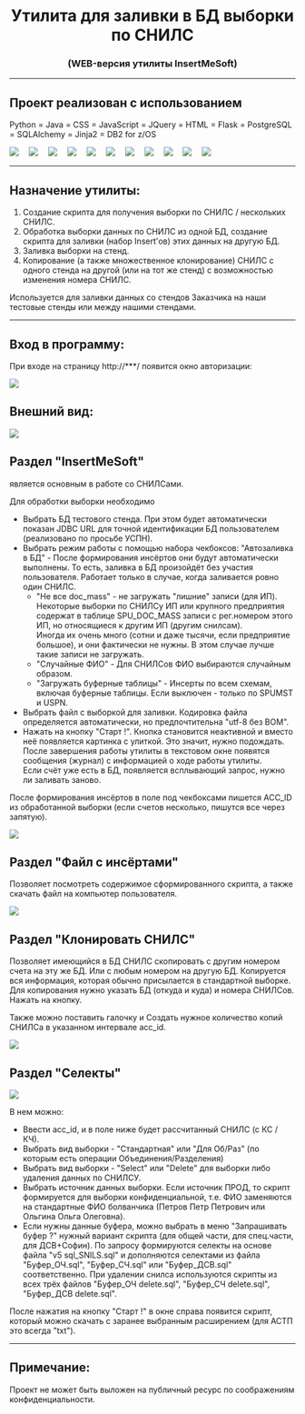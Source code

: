 <h1 align="center">Утилита для заливки в БД выборки по СНИЛС</h1>
<h3 align="center">(WEB-версия утилиты InsertMeSoft)</h3>

<hr>

## Проект реализован с использованием
Python = Java = CSS = JavaScript = JQuery = HTML = Flask = PostgreSQL = SQLAlchemy = Jinja2 = DB2 for z/OS

![](/design/icons/Python.png)&emsp;
![](/design/icons/Java.png)&emsp;
![](/design/icons/css.png)&emsp;
![](/design/icons/js.png)&emsp;
![](/design/icons/jquery.png)&emsp;
![](/design/icons/html.png)&emsp;
![](/design/icons/flask.png)&emsp;
![](/design/icons/postgresql.png)&emsp;
![](/design/icons/sqlalchemy.png)&emsp;
![ ](/design/icons/jinja.png)&emsp;
![ ](/design/icons/db2.png)

<hr>


## Назначение утилиты: 

1. Создание скрипта для получения выборки по СНИЛС / нескольких СНИЛС.
2. Обработка выборки данных по СНИЛС из одной БД, создание скрипта для заливки (набор Insert'ов) этих данных на другую БД.
3. Заливка выборки на стенд.
4. Копирование (а также множественное клонирование) СНИЛС с одного стенда на другой (или на тот же стенд) с возможностью изменения номера СНИЛС.

Используется для заливки данных со стендов Заказчика на наши тестовые стенды или между нашими стендами.

<hr>

## Вход в программу:

При входе на страницу http://***/ появится окно авторизации:

![ ](/design/images/login.png)

## Внешний вид:

![ ](/design/images/vid1.png)

## Раздел "InsertMeSoft" 

является основным в работе со СНИЛСами.

Для обработки выборки необходимо 

* Выбрать БД тестового стенда. При этом будет автоматически показан JDBC URL для точной идентификации БД пользователем (реализовано по просьбе УСПН).
* Выбрать режим работы с помощью набора чекбоксов:
"Автозаливка в БД" - После формирования инсёртов они будут автоматически выполнены. То есть, заливка в БД произойдёт без участия пользователя. Работает только в случае, когда заливается ровно один СНИЛС.
  * "Не все doc_mass" - не загружать "лишние" записи (для ИП). Некоторые выборки по СНИЛСу ИП или крупного предприятия содержат в таблице SPU_DOC_MASS записи с рег.номером этого ИП, но относящиеся к другим ИП (другим снилсам). \
  Иногда их очень много (сотни и даже тысячи, если предприятие большое), и они фактически не нужны. В этом случае лучше такие записи не загружать.
  * "Случайные ФИО" - Для СНИЛСов ФИО выбираются случайным образом.
  * "Загружать буферные таблицы" - Инсерты по всем схемам, включая буферные таблицы. Если выключен - только по SPUMST и USPN.
* Выбрать файл с выборкой для заливки. Кодировка файла определяется автоматически, но предпочтительна "utf-8 без BOM".
* Нажать на кнопку "Старт !". Кнопка становится неактивной и вместо неё появляется картинка с улиткой. Это значит, нужно подождать. \
После завершения работы утилиты в текстовом окне появятся сообщения (журнал) с информацией о ходе работы утилиты. \
Если счёт уже есть в БД, появляется всплывающий запрос, нужно ли заливать заново.

После формирования инсёртов в поле под чекбоксами пишется ACC_ID из обработанной выборки (если счетов несколько, пишутся все через запятую).

![ ](/design/images/insert.png)

## Раздел "Файл с инсёртами"

Позволяет посмотреть содержимое сформированного скрипта, а также скачать файл на компьютер пользователя.

![ ](/design/images/file.png)

## Раздел "Клонировать СНИЛС"
Позволяет имеющийся в БД СНИЛС скопировать с другим номером счета на эту же БД. Или с любым номером на другую БД. Копируется вся информация, которая обычно присылается в стандартной выборке.
Для копирования нужно указать БД (откуда и куда) и номера СНИЛСов. Нажать на кнопку.

Также можно поставить галочку и Создать нужное количество копий СНИЛСа в указанном интервале acc_id.

![ ](/design/images/clone.png)

## Раздел "Селекты"

![ ](/design/images/select.png)

В нем можно:

* Ввести acc_id, и в поле ниже будет рассчитанный СНИЛС (с КС / КЧ).
* Выбрать вид выборки - "Стандартная" или "Для Об/Раз" (по которым есть операции Объединения/Разделения)
* Выбрать вид выборки - "Select" или "Delete" для выборки либо удаления данных по СНИЛСУ.
* Выбрать источник данных выборки. Если источник ПРОД, то скрипт формируется для выборки конфиденциальной, т.е. ФИО заменяются на стандартные ФИО болванчика (Петров Петр Петрович или Ольгина Ольга Олеговна).  
* Если нужны данные буфера, можно выбрать в меню "Запрашивать буфер ?" нужный вариант скрипта (для общей части, для спец.части, для ДСВ+Софин). По запросу формируются селекты на основе файла "v5 sql_SNILS.sql" и дополняются селектами из файла "Буфер_ОЧ.sql", "Буфер_СЧ.sql" или "Буфер_ДСВ.sql" соответственно. При удалении снилса используются скрипты из всех трёх файлов "Буфер_ОЧ delete.sql", "Буфер_СЧ delete.sql", "Буфер_ДСВ delete.sql".

После нажатия на кнопку "Старт !" в окне справа появится скрипт, который можно скачать с заранее выбранным расширением (для АСТП это всегда "txt").

<hr>

## Примечание:

Проект не может быть выложен на публичный ресурс по соображениям конфиденциальности.
